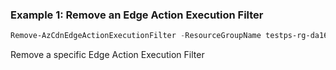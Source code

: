 ### Example 1: Remove an Edge Action Execution Filter
```powershell
Remove-AzCdnEdgeActionExecutionFilter -ResourceGroupName testps-rg-da16jm -EdgeActionName edgeaction001 -Name filter001
```

Remove a specific Edge Action Execution Filter